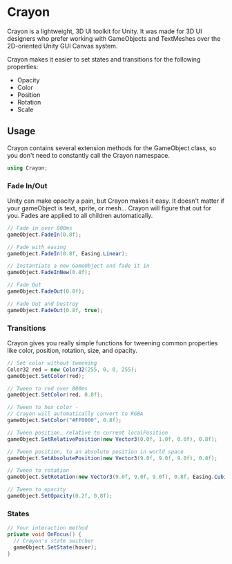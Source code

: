 # Crayon

Crayon is a lightweight, 3D UI toolkit for Unity. It was made for 3D UI designers who prefer working with GameObjects and TextMeshes over the 2D-oriented Unity GUI Canvas system.

Crayon makes it easier to set states and transitions for the following properties:
+ Opacity
+ Color
+ Position
+ Rotation
+ Scale

## Usage

Crayon contains several extension methods for the GameObject class, so you don't need to constantly call the Crayon namespace.

```c#
using Crayon;
```

### Fade In/Out
Unity can make opacity a pain, but Crayon makes it easy. It doesn't matter if your gameObject is text, sprite, or mesh...
Crayon will figure that out for you. Fades are applied to all children automatically.
```c#
// Fade in over 800ms
gameObject.FadeIn(0.8f);
```
```c#
// Fade with easing
gameObject.FadeIn(0.8f, Easing.Linear);
```
```c#
// Instantiate a new GameObject and fade it in
gameObject.FadeInNew(0.8f);
```
```c#
// Fade Out
gameObject.FadeOut(0.8f);
```
```c#
// Fade Out and Destroy
gameObject.FadeOut(0.8f, true);
```

### Transitions
Crayon gives you really simple functions for tweening common properties like color, position, rotation, size, and opacity.
```c#
// Set color without tweening
Color32 red = new Color32(255, 0, 0, 255);
gameObject.SetColor(red);
```
```c#
// Tween to red over 800ms
gameObject.SetColor(red, 0.8f);
```
```c#
// Tween to hex color -
// Crayon will automatically convert to RGBA
gameObject.SetColor("#FF0000", 0.8f);
```
```c#
// Tween position, relative to current localPosition
gameObject.SetRelativePosition(new Vector3(0.0f, 1.0f, 0.0f), 0.8f);
```
```c#
// Tween position, to an absolute position in world space
gameObject.SetAbsolutePosition(new Vector3(9.0f, 9.0f, 9.0f), 0.8f);
```
```c#
// Tween to rotation
gameObject.SetRotation(new Vector3(9.0f, 9.0f, 9.0f), 0.8f, Easing.Cubic);
```
```c#
// Tween to opacity
gameObject.SetOpacity(0.2f, 0.8f);
```

### States
```c#
// Your interaction method
private void OnFocus() {
  // Crayon's state switcher
  gameObject.SetState(hover);
}
```
